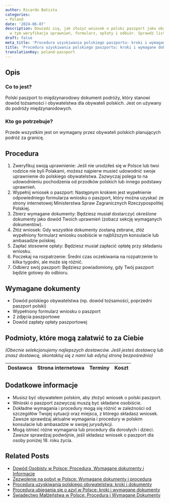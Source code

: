 ```yaml
---
author: Ricardo Batista
categories:
- Poland
date: '2024-06-07'
description: Dowiedz się, jak złożyć wniosek o polski paszport jako obywatel polski,
  w tym weryfikacja uprawnień, formularz, opłaty i odbiór. Sprawdź listę dokumentów.
draft: false
meta_title: 'Procedura uzyskiwania polskiego paszportu: kroki i wymagane dokumenty'
title: 'Procedura uzyskiwania polskiego paszportu: kroki i wymagane dokumenty'
translationKey: poland-passport
---
```



## Opis
### Co to jest?
Polski paszport to międzynarodowy dokument podróży, który stanowi dowód tożsamości i obywatelstwa dla obywateli polskich. Jest on używany do podróży międzynarodowych.

### Kto go potrzebuje?
Przede wszystkim jest on wymagany przez obywateli polskich planujących podróż za granicę.

## Procedura
1. Zweryfikuj swoją uprawnienie: Jeśli nie urodziłeś się w Polsce lub twoi rodzice nie byli Polakami, możesz najpierw musieć udowodnić swoje uprawnienie do polskiego obywatelstwa. Zazwyczaj polega to na udowodnieniu pochodzenia od przodków polskich lub innego podstawy uprawnień.
2. Wypełnij wniosek o paszport: Następnym krokiem jest wypełnienie odpowiedniego formularza wniosku o paszport, który można uzyskać ze strony internetowej Ministerstwa Spraw Zagranicznych Rzeczypospolitej Polskiej.
3. Zbierz wymagane dokumenty: Będziesz musiał dostarczyć określone dokumenty jako dowód Twoich uprawnień (zobacz sekcję wymaganych dokumentów).
4. Złóż wniosek: Gdy wszystkie dokumenty zostaną zebrane, złóż wypełniony formularz wniosku osobiście w najbliższym konsulacie lub ambasadzie polskiej.
5. Zapłać stosowne opłaty: Będziesz musiał zapłacić opłatę przy składaniu wniosku.
6. Poczekaj na rozpatrzenie: Średni czas oczekiwania na rozpatrzenie to kilka tygodni, ale może się różnić.
7. Odbierz swój paszport: Będziesz powiadomiony, gdy Twój paszport będzie gotowy do odbioru.

## Wymagane dokumenty
- Dowód polskiego obywatelstwa (np. dowód tożsamości, poprzedni paszport polski)
- Wypełniony formularz wniosku o paszport
- 2 zdjęcia paszportowe
- Dowód zapłaty opłaty paszportowej

## Podmioty, które mogą załatwić to za Ciebie

_(Obecnie selekcjonujemy najlepszych dostawców. Jeśli jesteś dostawcą lub znasz dostawcę, skontaktuj się z nami lub edytuj stronę bezpośrednio)_

| Dostawca        |     Strona internetowa  |     Terminy     |       Koszt      |
| --------------- | --------------- |  :-------------: | :-------------: |

## Dodatkowe informacje
- Musisz być obywatelem polskim, aby złożyć wniosek o polski paszport.
- Wnioski o paszport zazwyczaj muszą być składane osobiście.
- Dokładne wymagania i procedury mogą się różnić w zależności od szczegółów Twojej sytuacji oraz miejsca, z którego składasz wniosek. Zawsze sprawdzaj aktualne wymagania i procedury w polskim konsulacie lub ambasadzie w swojej jurysdykcji.
- Mogą istnieć różne wymagania lub procedury dla dorosłych i dzieci. Zawsze sprawdzaj podwójnie, jeśli składasz wniosek o paszport dla osoby poniżej 18. roku życia.


## Related Posts

- [Dowód Osobisty w Polsce: Procedura, Wymagane dokumenty i Informacje](https://tramitit.com/pl/guides/poland/dowod_osobisty/)
- [Zezwolenie na pobyt w Polsce: Wymagane dokumenty i procedura](https://tramitit.com/pl/guides/poland/karta_pobytu/)
- [Procedura uzyskiwania polskiego obywatelstwa: kroki i dokumenty](https://tramitit.com/pl/guides/poland/wniosek_o_obywatelstwo/)
- [Procedura ubiegania się o azyl w Polsce: kroki i wymagane dokumenty](https://tramitit.com/pl/guides/poland/wniosek_o_azyl/)
- [Świadectwo Małżeństwa w Polsce: Procedura i Wymagane Dokumenty](https://tramitit.com/pl/guides/poland/akt_malzenstwa/)